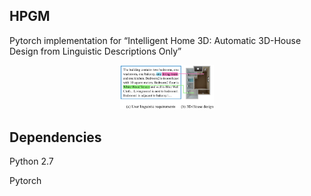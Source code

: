 ## HPGM

Pytorch implementation for “Intelligent Home 3D: Automatic 3D-House Design from Linguistic Descriptions Only”


<div align=center><img src="./images/sample.png" width="150" alt="example"/></div>

## Dependencies
Python 2.7

Pytorch



